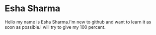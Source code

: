 # Esha Sharma

Hello my name is Esha Sharma.I'm new to github and want to learn it as soon as possible.I will try to give my 100 percent.
